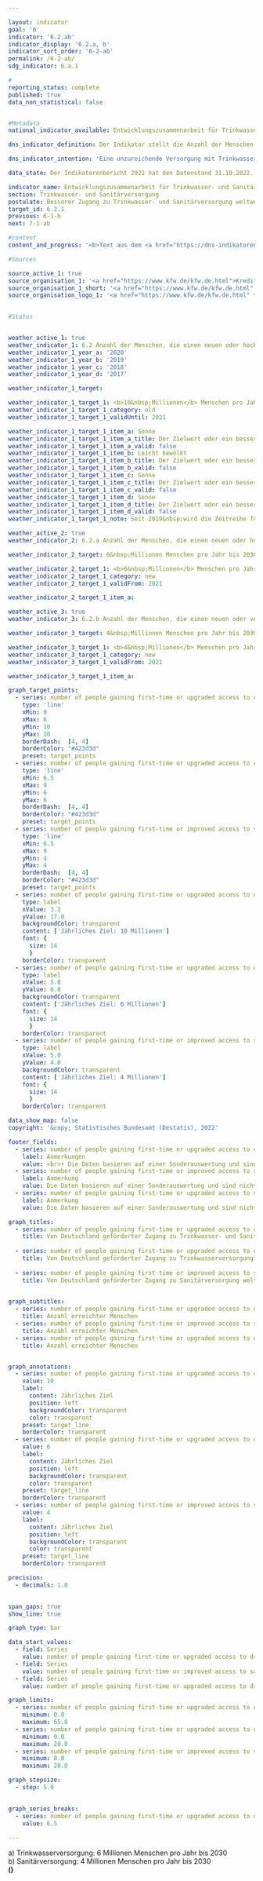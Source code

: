 ```yaml
---

layout: indicator    
goal: '6'    
indicator: '6.2.ab'    
indicator_display: '6.2.a, b'    
indicator_sort_order: '6-2-ab'    
permalink: /6-2-ab/    
sdg_indicator: 6.a.1    

#
reporting_status: complete    
published: true    
data_non_statistical: false    


#Metadata    
national_indicator_available: Entwicklungszusammenarbeit für Trinkwasser- und Sanitärversorgung    

dns_indicator_definition: Der Indikator stellt die Anzahl der Menschen dar, die im jeweiligen Berichtsjahr direkt durch deutsche Unterstützung Neuzugang oder verbesserten Zugang zu Trinkwasser- (6.2.a) und/oder Sanitärversorgung (6.2.b) erhalten haben.    

dns_indicator_intention: 'Eine unzureichende Versorgung mit Trinkwasser und sanitären Einrichtungen hat weitreichende Auswirkungen auf die Ernährung und die Gesundheit des Menschen. Das Ziel der Bundesregierung ist daher, dass bis zum Jahr 2030&nbsp;jährlich zehn Millionen Menschen weltweit mit deutscher Unterstützung Zugang zu Trinkwasser- und Sanitärversorgung erhalten. Dieses Ziel wird nun weiter ausdifferenziert: so sollen bis 2030&nbsp;jährlich sechs Millionen Menschen weltweit mit deutscher Unterstützung Zugang zu Trinkwasserversorgung <abbr title="beziehungsweise">bzw.</abbr> vier Millionen Menschen weltweit mit deutscher Unterstützung Zugang zu Sanitärversorgung erhalten.'    

data_state: Der Indikatorenbericht 2022 hat den Datenstand 31.10.2022. Die Daten auf dieser Plattform werden regelmäßig aktualisiert, sodass online aktuellere Daten verfügbar sein können als im <a href="https://dns-indikatoren.de/assets/publications/reports/de/2022.pdf">Indikatorenbericht 2022</a> veröffentlicht.    

indicator_name: Entwicklungszusammenarbeit für Trinkwasser- und Sanitärversorgung    
section: Trinkwasser- und Sanitärversorgung    
postulate: Besserer Zugang zu Trinkwasser- und Sanitärversorgung weltweit, höhere (sichere) Qualität    
target_id: 6.2.1    
previous: 6-1-b    
next: 7-1-ab    

#content     
content_and_progress: '<b>Text aus dem <a href="https://dns-indikatoren.de/assets/publications/reports/de/2022.pdf">Indikatorenbericht 2022&nbsp;</a></b><br><br>Der Indikator basiert auf Angaben der Kreditanstalt für Wiederaufbau (<abbr title="Kreditanstalt für Wiederaufbau">KfW</abbr>) und erfasst nur die durch Förderung von ihr erreichten Menschen. Maßnahmen weiterer Akteure (<abbr title="zum Beispiel">z. B.</abbr> Deutsche Gesellschaft für Internationale Zusammenarbeit (<abbr title="Deutsche Gesellschaft für Internationale Zusammenarbeit">GIZ</abbr>) <abbr title="Gesellschaft mit beschränkter Haftung">GmbH</abbr>, Bundesländer, private Akteure) werden nicht berücksichtigt. Der Indikator stützt sich ausschließlich auf Plangrößen für neue Finanzierungszusagen für Projekte im Bereich Trinkwasser- und Sanitärversorgung zum Zeitpunkt der Vorlage des Programmvorschlags an das Bundesministerium für wirtschaftliche Zusammenarbeit und Entwicklung. Die <abbr title="Kreditanstalt für Wiederaufbau">KfW</abbr> schätzt die Anzahl an Personen, die zukünftig, das heißt nach Fertigstellung der Bauvorhaben, einen neuen oder verbesserten Zugang zu Trinkwasser- und Sanitärversorgung erhalten haben werden oder von den bereit gestellten Kapazitäten profitieren können. Ob die Menschen tatsächlich erreicht werden, ist erst nach Inbetriebnahme der Infrastrukturen konkret abschätzbar, was hier nicht abgebildet wird. Da eine Person sowohl einen neuen oder verbesserten Zugang zu Trinkwasser- als auch zu Sanitärversorgung erhalten kann, sind Doppelzählungen zwischen beiden Indikatoren oder im Zeitablauf möglich.<br><br>Die von der <abbr title="Kreditanstalt für Wiederaufbau">KfW</abbr> zugesagten Mittel sind Zuschüsse und Darlehen, finanziert aus dem Bundeshaushalt, sowie am Kapitalmarkt aufgenommene Mittel. Empfänger sind in der Regel Entwicklungs- und Schwellenländer, sodass dieser Indikator in Beziehung zum Indikator <a href="https://dnsUpgradeEnvironment.github.io/dns-indicators/17-1">17.1</a>&nbsp;„Anteil öffentlicher Entwicklungsausgaben am Bruttonationaleinkommen“ steht.<br><br>In 2019&nbsp;wurde die Erhebungsmethodik überarbeitet. Während zuvor direkt (<abbr title="zum Beispiel">z. B.</abbr> mittels eines Hausanschlusses) als auch indirekt erreichte Menschen (<abbr title="zum Beispiel">z. B.</abbr> die gesamte Bevölkerung eines Landes, das durch ein Sektorreformprogramm unterstützt wird) gezählt wurden, werden jetzt nur direkt erreichte Personen durch den Indikator erfasst. So wurden in 2017&nbsp;9,5&nbsp;Millionen Menschen (der insgesamt 28,6&nbsp;Millionen Menschen) indirekt erreicht. In 2018&nbsp;waren es 45,1&nbsp;Millionen Menschen (der insgesamt 60,3&nbsp;Millionen Menschen). Die indirekte Zielgruppe stellte damit in 2017&nbsp;<abbr title="beziehungsweise">bzw.</abbr> 2018&nbsp;einen Anteil von 33,2&nbsp;% <abbr title="beziehungsweise">bzw.</abbr> 74,8&nbsp;% der insgesamt erreichten Personen dar. Eine weitere Veränderung liegt in der anteiligen Berücksichtigung der erreichten Menschen entsprechend dem deutschen Finanzierunganteil von Maßnahmen. So werden Beiträge von anderen Gebern oder Eigenanstrengungen des Empfängerlandes nicht berücksichtigt. Auch werden <abbr title="zum Beispiel">z. B.</abbr> keine Energieeffizienzmaßnahmen, Verbesserungen von Betriebsabläufen oder Erneuerungen von Pumpstation gezählt, da diese nicht unmittelbar zu einer Verbesserung der Versorgung der Zielgruppe führen.<br><br>In den vergangenen Jahren waren die Plangrößen der Menschen, die mithilfe deutscher Unterstützung Zugang zu Trinkwasser- und Sanitärversorgung erlangen sollten, stets oberhalb des gesetzten Ziels von zehn Millionen Menschen. Nach der überarbeiteten Methodik liegt die Plangröße der erreichten Personen im Jahr 2019&nbsp;mit Neu- oder verbessertem Zugang zu Trinkwasserversorgung bei 14,3&nbsp;Millionen Menschen <abbr title="beziehungsweise">bzw.</abbr> 6,1&nbsp;Millionen Menschen für Abwasser- und Sanitärversorgung.<br><br>Die Zusagen durch die <abbr title="Kreditanstalt für Wiederaufbau">KfW</abbr> im Bereich Trinkwasser und Sanitärversorgung haben sich seit 2012&nbsp;bis 2018&nbsp;um 26,0&nbsp;% auf über 1&nbsp;Milliarde Euro erhöht. Im Gegensatz zu den Zusagen verringerten sich die Auszahlungen seit 2015&nbsp;kontinuierlich auf zuletzt 424,9&nbsp;Millionen Euro. Ein Hauptgrund hierfür liegt im zeitlichen Verzug zwischen Zusagen und Auszahlungen.'    

#Sources    

source_active_1: true
source_organisation_1: '<a href="https://www.kfw.de/kfw.de.html">Kreditanstalt für Wiederaufbau</a>'
source_organisation_1_short: '<a href="https://www.kfw.de/kfw.de.html" target="_blank">Kreditanstalt für Wiederaufbau</a>'
source_organisation_logo_1: '<a href="https://www.kfw.de/kfw.de.html" target="_blank"><img src="https://dnsUpgradeEnvironment.github.io/dns-indicators/public/OrgImgDe/kfw.png" alt="Kreditanstalt für Wiederaufbau" title=" Klicken Sie hier um zur Homepage der Organisation Kreditanstalt für Wiederaufbau zu gelangen." style="height:60px; width:148px; border: transparent"/></a>'
    

#Status    


weather_active_1: true
weather_indicator_1: 6.2 Anzahl der Menschen, die einen neuen oder hochwertigeren Zugang zur Trinkwasserversorgung oder Anschluss zur Sanitärversorgung durch deutsche Unterstützung erhalten
weather_indicator_1_year_a: '2020'
weather_indicator_1_year_b: '2019'
weather_indicator_1_year_c: '2018'
weather_indicator_1_year_d: '2017'

weather_indicator_1_target: 

weather_indicator_1_target_1: <b>10&nbsp;Millionen</b> Menschen pro Jahr bis 2030
weather_indicator_1_target_1_category: old
weather_indicator_1_target_1_validUntil: 2021

weather_indicator_1_target_1_item_a: Sonne
weather_indicator_1_target_1_item_a_title: Der Zielwert oder ein besserer Wert wurde in 2020 erreicht und die durchschnittliche Veränderung deutete nicht in Richtung einer Verschlechterung.
weather_indicator_1_target_1_item_a_valid: false
weather_indicator_1_target_1_item_b: Leicht bewölkt
weather_indicator_1_target_1_item_b_title: Der Zielwert oder ein besserer Wert wurde in 2019 erreicht, aber die durchschnittliche Veränderung deutete in Richtung einer Verschlechterung.
weather_indicator_1_target_1_item_b_valid: false
weather_indicator_1_target_1_item_c: Sonne
weather_indicator_1_target_1_item_c_title: Der Zielwert oder ein besserer Wert wurde in 2018 erreicht und die durchschnittliche Veränderung deutete nicht in Richtung einer Verschlechterung.
weather_indicator_1_target_1_item_c_valid: false
weather_indicator_1_target_1_item_d: Sonne
weather_indicator_1_target_1_item_d_title: Der Zielwert oder ein besserer Wert wurde in 2017 erreicht und die durchschnittliche Veränderung deutete nicht in Richtung einer Verschlechterung.
weather_indicator_1_target_1_item_d_valid: false
weather_indicator_1_target_1_note: Seit 2019&nbsp;wird die Zeitreihe für die Bereiche Trinkwasserversorgung und Sanitärversorgung getrennt ausgewiesen.

weather_active_2: true
weather_indicator_2: 6.2.a Anzahl der Menschen, die einen neuen oder hochwertigeren Zugang zur Trinkwasserversorgung durch deutsche Unterstützung erhalten

weather_indicator_2_target: 6&nbsp;Millionen Menschen pro Jahr bis 2030

weather_indicator_2_target_1: <b>6&nbsp;Millionen</b> Menschen pro Jahr bis 2030
weather_indicator_2_target_1_category: new
weather_indicator_2_target_1_validFrom: 2021

weather_indicator_2_target_1_item_a:

weather_active_3: true
weather_indicator_3: 6.2.b Anzahl der Menschen, die einen neuen oder verbesserten Anschluss zur Sanitärversorgung durch deutsche Unterstützung erhalten

weather_indicator_3_target: 4&nbsp;Millionen Menschen pro Jahr bis 2030

weather_indicator_3_target_1: <b>4&nbsp;Millionen</b> Menschen pro Jahr bis 2030
weather_indicator_3_target_1_category: new
weather_indicator_3_target_1_validFrom: 2021

weather_indicator_3_target_1_item_a:    

graph_target_points:
  - series: number of people gaining first-time or upgraded access to drinking water or sanitation owing to german support
    type: 'line'
    xMin: 0
    xMax: 6
    yMin: 10
    yMax: 10
    borderDash:  [4, 4]
    borderColor: "#423d3d"
    preset: target_points
  - series: number of people gaining first-time or upgraded access to drinking water owing to german support
    type: 'line'
    xMin: 6.5
    xMax: 9
    yMin: 6
    yMax: 6
    borderDash:  [4, 4]
    borderColor: "#423d3d"
    preset: target_points
  - series: number of people gaining first-time or improved access to sanitation owing to german support
    type: 'line'
    xMin: 6.5
    xMax: 9
    yMin: 4
    yMax: 4
    borderDash:  [4, 4]
    borderColor: "#423d3d"
    preset: target_points
  - series: number of people gaining first-time or upgraded access to drinking water or sanitation owing to german support
    type: label
    xValue: 3.2
    yValue: 17.0
    backgroundColor: transparent
    content: ['Jährliches Ziel: 10 Millionen']
    font: {
      size: 14
      }
    borderColor: transparent
  - series: number of people gaining first-time or upgraded access to drinking water owing to german support
    type: label
    xValue: 5.0
    yValue: 6.0
    backgroundColor: transparent
    content: ['Jährliches Ziel: 6 Millionen']
    font: {
      size: 14
      }
    borderColor: transparent
  - series: number of people gaining first-time or improved access to sanitation owing to german support
    type: label
    xValue: 5.0
    yValue: 4.0
    backgroundColor: transparent
    content: ['Jährliches Ziel: 4 Millionen']
    font: {
      size: 14
      }
    borderColor: transparent    

data_show_map: false    
copyright: '&copy; Statistisches Bundesamt (Destatis), 2022'    

footer_fields:
  - series: number of people gaining first-time or upgraded access to drinking water or sanitation owing to german support
    label: Anmerkungen
    value: <br>• Die Daten basieren auf einer Sonderauswertung und sind nicht öffentlich verfügbar.<br>• Ab 2019&nbsp;wird die Zeitreihe für die Bereiche Trinkwasserversorgung und Sanitärversorgung getrennt ausgewiesen.
  - series: number of people gaining first-time or improved access to sanitation owing to german support
    label: Anmerkung
    value: Die Daten basieren auf einer Sonderauswertung und sind nicht öffentlich verfügbar.
  - series: number of people gaining first-time or upgraded access to drinking water owing to german support
    label: Anmerkung
    value: Die Daten basieren auf einer Sonderauswertung und sind nicht öffentlich verfügbar.    

graph_titles: 
  - series: number of people gaining first-time or upgraded access to drinking water or sanitation owing to german support
    title: Von Deutschland geförderter Zugang zu Trinkwasser- und Sanitärversorgung weltweit
    
  - series: number of people gaining first-time or upgraded access to drinking water owing to german support
    title: Von Deutschland geförderter Zugang zu Trinkwasserversorgung weltweit
    
  - series: number of people gaining first-time or improved access to sanitation owing to german support
    title: Von Deutschland geförderter Zugang zu Sanitärversorgung weltweit
        

graph_subtitles: 
  - series: number of people gaining first-time or upgraded access to drinking water or sanitation owing to german support
    title: Anzahl erreichter Menschen
  - series: number of people gaining first-time or improved access to sanitation owing to german support
    title: Anzahl erreichter Menschen
  - series: number of people gaining first-time or upgraded access to drinking water owing to german support
    title: Anzahl erreichter Menschen    


graph_annotations:
  - series: number of people gaining first-time or upgraded access to drinking water or sanitation owing to german support
    value: 10
    label:
      content: Jährliches Ziel
      position: left
      backgroundColor: transparent
      color: transparent
    preset: target_line
    borderColor: transparent
  - series: number of people gaining first-time or upgraded access to drinking water owing to german support
    value: 6
    label:
      content: Jährliches Ziel
      position: left
      backgroundColor: transparent
      color: transparent
    preset: target_line
    borderColor: transparent
  - series: number of people gaining first-time or improved access to sanitation owing to german support
    value: 4
    label:
      content: Jährliches Ziel
      position: left
      backgroundColor: transparent
      color: transparent
    preset: target_line
    borderColor: transparent    

precision: 
  - decimals: 1.0
        

span_gaps: true    
show_line: true    

graph_type: bar    

data_start_values: 
  - field: Series
    value: number of people gaining first-time or upgraded access to drinking water owing to german support
  - field: Series
    value: number of people gaining first-time or improved access to sanitation owing to german support
  - field: Series
    value: number of people gaining first-time or upgraded access to drinking water or sanitation owing to german support    

graph_limits: 
  - series: number of people gaining first-time or upgraded access to drinking water or sanitation owing to german support
    minimum: 0.0
    maximum: 65.0
  - series: number of people gaining first-time or upgraded access to drinking water owing to german support
    minimum: 0.0
    maximum: 20.0
  - series: number of people gaining first-time or improved access to sanitation owing to german support
    minimum: 0.0
    maximum: 20.0    

graph_stepsize: 
  - step: 5.0
        

graph_series_breaks: 
  - series: number of people gaining first-time or upgraded access to drinking water or sanitation owing to german support
    value: 6.5
                    
---
```



<div>
  <div class="my-header">
    <label class="default">a) Trinkwasserversorgung: 6&nbsp;Millionen Menschen pro Jahr bis 2030
    </label>
  </div>
</div>
<div>
  <div class="my-header">
    <label class="default">b) Sanitärversorgung: 4&nbsp;Millionen Menschen pro Jahr bis 2030
    </label>
  </div>
</div>
<div class="my-header-note">
  <label class="default"><b>()
  </b></label>
</div>